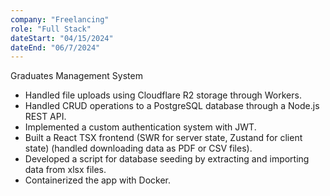 ```yaml
---
company: "Freelancing"
role: "Full Stack"
dateStart: "04/15/2024"
dateEnd: "06/7/2024"
---
```


Graduates Management System

- Handled file uploads using Cloudflare R2 storage through Workers.
- Handled CRUD operations to a PostgreSQL database through a Node.js REST API.
- Implemented a custom authentication system with JWT.
- Built a React TSX frontend (SWR for server state, Zustand for client state) (handled downloading data as PDF or CSV files).
- Developed a script for database seeding by extracting and importing data from xlsx files.
- Containerized the app with Docker.




